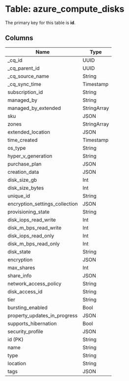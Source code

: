 # Table: azure_compute_disks



The primary key for this table is **id**.


## Columns
| Name          | Type          |
| ------------- | ------------- |
|_cq_id|UUID|
|_cq_parent_id|UUID|
|_cq_source_name|String|
|_cq_sync_time|Timestamp|
|subscription_id|String|
|managed_by|String|
|managed_by_extended|StringArray|
|sku|JSON|
|zones|StringArray|
|extended_location|JSON|
|time_created|Timestamp|
|os_type|String|
|hyper_v_generation|String|
|purchase_plan|JSON|
|creation_data|JSON|
|disk_size_gb|Int|
|disk_size_bytes|Int|
|unique_id|String|
|encryption_settings_collection|JSON|
|provisioning_state|String|
|disk_iops_read_write|Int|
|disk_m_bps_read_write|Int|
|disk_iops_read_only|Int|
|disk_m_bps_read_only|Int|
|disk_state|String|
|encryption|JSON|
|max_shares|Int|
|share_info|JSON|
|network_access_policy|String|
|disk_access_id|String|
|tier|String|
|bursting_enabled|Bool|
|property_updates_in_progress|JSON|
|supports_hibernation|Bool|
|security_profile|JSON|
|id (PK)|String|
|name|String|
|type|String|
|location|String|
|tags|JSON|